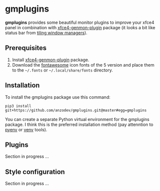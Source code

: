 # gmplugins

**gmplugins** provides some beautiful monitor plugins to improve your xfce4 panel in combination with [xfce4-genmon-plugin](https://docs.xfce.org/panel-plugins/xfce4-genmon-plugin/start) package (it looks a bit like status bar from [tiling window managers](https://wiki.archlinux.org/title/Window_manager#Tiling_window_managers)).


## Prerequisites

1. Install [xfce4-genmon-plugin](https://docs.xfce.org/panel-plugins/xfce4-genmon-plugin/start) package.
1. Download the [fontawesome](https://fontawesome.com/) icon fonts of the 5 version and place them to the `~/.fonts` or `~/.local/share/fonts` directory.


## Installation

To install the gmplugins package use this command:
```
pip3 install git+https://github.com/anzodev/gmplugins.git@master#egg=gmplugins
```

You can create a separate Python virtual environment for the gmplugins package. I think this is the preferred installation method (pay attenntion to [pyenv](https://github.com/pyenv/pyenv) or [venv](https://docs.python.org/3/library/venv.html) tools).


## Plugins

Section in progress ...


## Style configuration

Section in progress ... 
